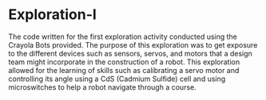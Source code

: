 # Exploration-I
The code written for the first exploration activity conducted using the Crayola Bots provided. The purpose of this exploration was to get exposure to the different devices such as sensors, servos, and motors that a design team might incorporate in the construction of a robot. This exploration allowed for the learning of skills such as calibrating a servo motor and controlling its angle using a CdS (Cadmium Sulfide) cell and using microswitches to help a robot navigate through a course.
